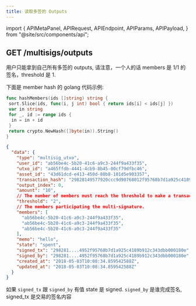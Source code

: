 ```yaml
---
title: 读取多签的 Outputs
---
```


import {
  APIMetaPanel,
  APIRequest,
  APIEndpoint,
  APIParams,
  APIPayload,
} from "@site/src/components/api";

## GET /multisigs/outputs

<APIEndpoint url="/multisigs/outputs?members=:members&threshold=:threshold&state=:state&offset=:offset&limit=:limit&order=created" />

<APIMetaPanel scope="Authorized" />

<APIParams
  p-state="可选项，UTXO 的状态, 包含: unspent, signed, spent."
  p-offset="可选项，分页起始时间, RFC3339Nano format, 例如 `2020-12-12T12:12:12.999999999Z`."
  p-limit="可选项，分页返回的数量, 默认 500 条, 最多 500 条"
  p-order="可选项, 'created' || 'updated', 默认是 updated_at, 只有 asc"
  p-members="参与多签的人的哈希，参考示例 hashMembers"
  p-threshold="integer, 跟 members 一起用, 多签的 threshold, 例如 2/3, threshold = 2"
/>

用户只能拿到自己所有多签的 outputs, 请注意，一个人的话 members 是 1/1 的签名，threshold 是 1.

下面是 member hash 的 golang 代码示例:

```go
func hashMembers(ids []string) string {
 sort.Slice(ids, func(i, j int) bool { return ids[i] < ids[j] })
 var in string
 for _, id := range ids {
  in = in + id
 }
 return crypto.NewHash([]byte(in)).String()
}
```

<APIRequest
  title="Get Multisig Outputs"
  url="/multisigs/outputs?members=:members&threshold=:threshold&limit=500&offset=2006-01-02T15:04:05.999999999Z&state=spent&order=created"
/>

```json title="Response"
{
  "data": {
    "type": "multisig_utxo",
    "user_id": "ab56be4c-5b20-41c6-a9c3-244f9a433f35",
    "utxo_id": "a465ffdb-4441-4cb9-8b45-00cf79dfbc46",
    "asset_id": "43d61dcd-e413-450d-80b8-101d5e903357",
    "transaction_hash": "29828149577920ccc9d90768012f95768b7d1a925c4189b912c343dbb000180e",
    "output_index": 0,
    "amount": "10",
    // The number of members must reach the threshold to make a transaction effective.
    "threshold": "2",
    // The members participating the multi-signature.
    "members": [
      "ab56be4c-5b20-41c6-a9c3-244f9a433f35",
      "ab56be4c-5b20-41c6-a9c3-244f9a433f35",
      "ab56be4c-5b20-41c6-a9c3-244f9a433f35"
    ],
    "memo": "hello",
    "state": "spent",
    "signed_tx": "298281....4952f95768b7d1a925c4189b912c343dbb000180e",
    "signed_by": "298281....4952f95768b7d1a925c4189b912c343dbb000180e",
    "created_at": "2018-05-03T10:08:34.859542588Z",
    "updated_at": "2018-05-03T10:08:34.859542588Z"
  }
}
```

如果 `signed_tx` 跟 `signed_by` 有值 state 是 signed. `signed_by` 是谁完成签名, signed_tx 是交易的签名内容
